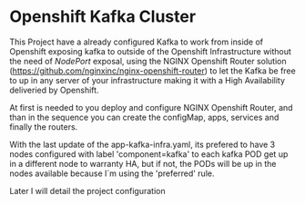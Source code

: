 # Openshift Kafka Cluster

This Project have a already configured Kafka to work from inside of Openshift exposing kafka to outside of the Openshift Infrastructure without the need of *NodePort* exposal, using the NGINX Openshift Router solution (https://github.com/nginxinc/nginx-openshift-router) to let the Kafka be free to up in any server of your infrastructure making it with a High Availability deliveried by Openshift.

At first is needed to you deploy and configure NGINX Openshift Router, and than in the sequence you can create the configMap, apps, services and finally the routers.

With the last update of the app-kafka-infra.yaml, its prefered to have 3 nodes configured with label 'component=kafka' to each kafka POD get up in a different node to warranty HA, but if not, the PODs will be up in the nodes available because I´m using the 'preferred' rule.

Later I will detail the project configuration
